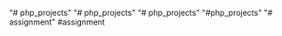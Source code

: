 "# php_projects" 
"# php_projects" 
"# php_projects" 
"#php_projects" 
"# assignment" 
# a s s i g n m e n t  
 